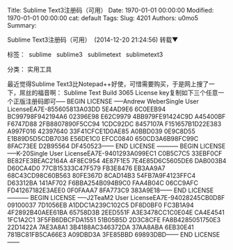 Title: Sublime Text3注册码（可用）
Date: 1970-01-01 00:00:00
Modified: 1970-01-01 00:00:00
cat: default
Tags: 
Slug: 4201
Authors: u0mo5 
Summary: 


Sublime Text3注册码（可用）
 (2014-12-20 21:24:56)
转载▼




标签： 
sublime
 
sublime3
 
sublimetext
 
sublimetext3

分类： 实用工具



最近觉得Sublime Text3比Notepad++好使，可惜需要购买，于是网上搜了一下，屌丝的福音啊：
Sublime Text Build 3065 License key复制如下三个任意一个正版注册码即可—– BEGIN LICENSE —–Andrew WeberSingle User LicenseEA7E-855605813A03DD 5E4AD9E6 6C0EEB94 BC99798F942194A6 02396E98 E62C9979 4BB979FE91424C9D A45400BF F6747D88 2FB8807890F5CC94 1CDC92DC 8457107A F151657B1D22E383 A997F016 42397640 33F41CFCE1D0AE85 A0BBD039 0E9C8D55 E1B89D5D5CDB7036 E56DE1C0 EFCC0840 650CD3A6B98FC99C 8FAC73EE D2B95564 DF450523—— END LICENSE ———– BEGIN LICENSE —–K-20Single User LicenseEA7E-9401293A099EC1 C0B5C7C5 33EBF0CF BE82FE3BEAC2164A 4F8EC954 4E87F1E5 7E4E85D6C5605DE6 DAB003B4 D60CA4D0 77CB15333C47F579 FB3E8476 EB3AA9A7 68C43CD98C60B563 80FE367D 8CAD14B3 54FB7A9F4123FFC4 D63312BA 141AF702 F6BBA254B094B9C0 FAA4B04C 06CC9AFC FD41267182E3AEE0 0F0FAAA7 8FA773C9 383A9E18—— END LICENSE ———– BEGIN LICENSE —–J2TeaM2 User LicenseEA7E-94028245CB0D8F 09100037 7D1056EB A1DDC1A239C102C5 DF8D0BF0 FC3B1A94 4F2892B40AEE61BA 65758D3B 2EED551F A3E3478CC1C0E04E CA4E4541 1FC1A2C1 3F5FB6DBCFDA1551 51B05B5D 2D3C8CFE FA8B4285051750E3 22D1422A 7AE3A8A1 3B4188AC346372DA 37AA8ABA 6EB30E41 781BC81FB5CA66E3 A09DBD3A 3FE85BBD 69893DBD—— END LICENSE ——
